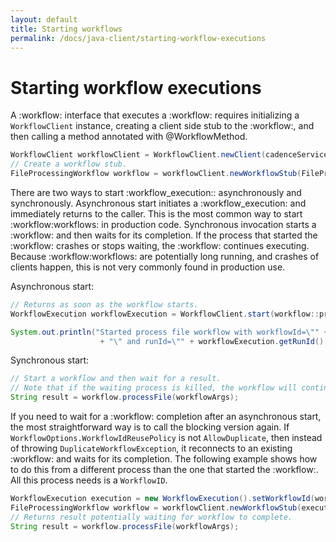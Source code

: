 ```yaml
---
layout: default
title: Starting workflows
permalink: /docs/java-client/starting-workflow-executions
---
```


# Starting workflow executions

A :workflow: interface that executes a :workflow: requires initializing a `WorkflowClient` instance, creating
a client side stub to the :workflow:, and then calling a method annotated with @WorkflowMethod.

```java
WorkflowClient workflowClient = WorkflowClient.newClient(cadenceServiceHost, cadenceServicePort, domain);
// Create a workflow stub.
FileProcessingWorkflow workflow = workflowClient.newWorkflowStub(FileProcessingWorkflow.class);
```

There are two ways to start :workflow_execution:: asynchronously and synchronously. Asynchronous start initiates a :workflow_execution: and immediately returns to the caller. This is the most common way to start :workflow:workflows: in production code. Synchronous invocation starts a :workflow:
and then waits for its completion. If the process that started the :workflow: crashes or stops waiting, the :workflow: continues executing.
Because :workflow:workflows: are potentially long running, and crashes of clients happen, this is not very commonly found in production use.

Asynchronous start:
```java
// Returns as soon as the workflow starts.
WorkflowExecution workflowExecution = WorkflowClient.start(workflow::processFile, workflowArgs);

System.out.println("Started process file workflow with workflowId=\"" + workflowExecution.getWorkflowId()
                    + "\" and runId=\"" + workflowExecution.getRunId() + "\"");
```

Synchronous start:
```java
// Start a workflow and then wait for a result.
// Note that if the waiting process is killed, the workflow will continue execution.
String result = workflow.processFile(workflowArgs);
```

If you need to wait for a :workflow: completion after an asynchronous start, the most straightforward way
is to call the blocking version again. If `WorkflowOptions.WorkflowIdReusePolicy` is not `AllowDuplicate`, then instead
of throwing `DuplicateWorkflowException`, it reconnects to an existing :workflow: and waits for its completion.
The following example shows how to do this from a different process than the one that started the :workflow:. All this process
needs is a `WorkflowID`.

```java
WorkflowExecution execution = new WorkflowExecution().setWorkflowId(workflowId);
FileProcessingWorkflow workflow = workflowClient.newWorkflowStub(execution);
// Returns result potentially waiting for workflow to complete.
String result = workflow.processFile(workflowArgs);
```
